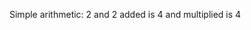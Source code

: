 Simple arithmetic: 2 and 2 added is 4 and multiplied is 4

<!--
Simple arithmetic: 2 and 2 added is **4** and multiplied is **4**
-->
